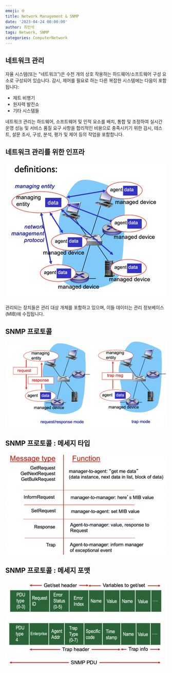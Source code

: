 ```yaml
---
emoji: 🌐
title: Network Management & SNMP
date: '2023-04-24 00:00:00'
author: 최민석
tags: Network, SNMP
categories: ComputerNetwork
---
```

## 네트워크 관리

자율 시스템(또는 "네트워크")은 수천 개의 상호 작용하는 하드웨어/소프트웨어 구성 요소로 구성되어 있습니다.
감시, 제어를 필요로 하는 다른 복잡한 시스템에는 다음이 포함됩니다:

- 제트 비행기
- 원자력 발전소
- 기타 시스템들

네트워크 관리는 하드웨어, 소프트웨어 및 인적 요소를 배치, 통합 및 조정하여 실시간 운영 성능 및 서비스 품질 요구 사항을 합리적인 비용으로 충족시키기 위한 감시, 테스트, 설문 조사, 구성, 분석, 평가 및 제어 등의 작업을 포함합니다.

## 네트워크 관리를 위한 인프라

![l1.png](l1.png)

관리되는 장치들은 관리 대상 개체를 포함하고 있으며, 이들 데이터는 관리 정보베이스 (MIB)에 수집됩니다.

## SNMP 프로토콜

![l2.png](l2.png)

## SNMP 프로토콜 : 메세지 타입

![l3.png](l3.png)

## SNMP 프로토콜 : 메세지 포맷

![l4.png](l4.png)
```toc
```
